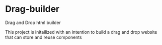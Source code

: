 # Drag-builder
Drag and Drop html builder

This project is initailized with an intention to build a drag and drop website that can store and reuse components
